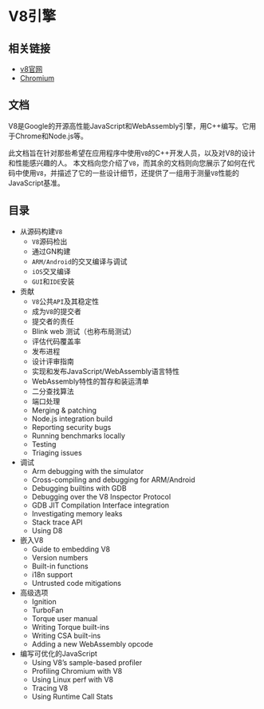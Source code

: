 # V8引擎

## 相关链接
- [v8官网](https://v8.dev/docs/)
- [Chromium](https://github.com/chromium/chromium)

## 文档

V8是Google的开源高性能JavaScript和WebAssembly引擎，用C++编写。它用于Chrome和Node.js等。

此文档旨在针对那些希望在应用程序中使用`V8`的C++开发人员，以及对V8的设计和性能感兴趣的人。
本文档向您介绍了`V8`，而其余的文档则向您展示了如何在代码中使用`V8`，并描述了它的一些设计细节，还提供了一组用于测量`V8`性能的JavaScript基准。


## 目录

- 从源码构建`V8`
    - `V8`源码检出
    - 通过GN构建
    - `ARM/Android`的交叉编译与调试
    - `iOS`交叉编译
    - `GUI`和`IDE`安装
- 贡献 
    - `V8`公共`API`及其稳定性
    - 成为`V8`的提交者
    - 提交者的责任
    - Blink web 测试（也称布局测试）
    - 评估代码覆盖率
    - 发布进程
    - 设计评审指南
    - 实现和发布JavaScript/WebAssembly语言特性
    - WebAssembly特性的暂存和装运清单
    - 二分查找算法
    - 端口处理
    - Merging & patching
    - Node.js integration build
    - Reporting security bugs
    - Running benchmarks locally
    - Testing
    - Triaging issues
- 调试
    - Arm debugging with the simulator
    - Cross-compiling and debugging for ARM/Android
    - Debugging builtins with GDB
    - Debugging over the V8 Inspector Protocol
    - GDB JIT Compilation Interface integration
    - Investigating memory leaks
    - Stack trace API
    - Using D8
- 嵌入V8
    - Guide to embedding V8
    - Version numbers
    - Built-in functions
    - i18n support
    - Untrusted code mitigations
- 高级选项
    - Ignition
    - TurboFan
    - Torque user manual
    - Writing Torque built-ins
    - Writing CSA built-ins
    - Adding a new WebAssembly opcode
- 编写可优化的JavaScript
    - Using V8’s sample-based profiler
    - Profiling Chromium with V8
    - Using Linux perf with V8
    - Tracing V8
    - Using Runtime Call Stats
